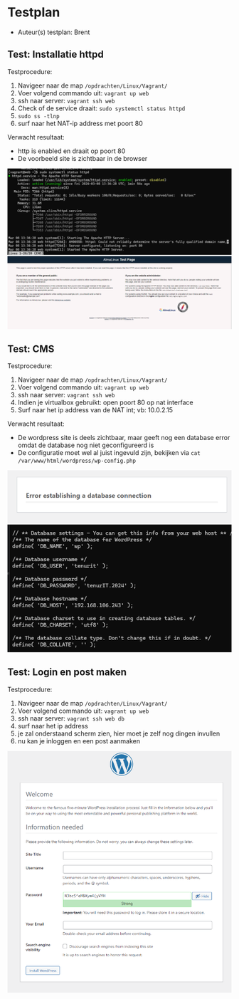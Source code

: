 # Testplan

- Auteur(s) testplan: Brent

## Test: Installatie httpd

Testprocedure:

1. Navigeer naar de map `/opdrachten/Linux/Vagrant/`
2. Voer volgend commando uit: `vagrant up web`
3. ssh naar server: `vagrant ssh web`
4. Check of de service draait: `sudo systemctl status httpd`
5. `sudo ss -tlnp`
6. surf naar het NAT-ip address met poort 80

Verwacht resultaat:

- http is enabled en draait op poort 80
- De voorbeeld site is zichtbaar in de browser

<!-- Voeg hier eventueel een screenshot van het verwachte resultaat in. -->

![httpd.service](./img/httpd.service.png)
![site](./img/site.png)

## Test: CMS

Testprocedure:

1. Navigeer naar de map `/opdrachten/Linux/Vagrant/`
2. Voer volgend commando uit: `vagrant up web`
3. ssh naar server: `vagrant ssh web`
4. Indien je virtualbox gebruikt: open poort 80 op nat interface
5. Surf naar het ip address van de NAT int; vb: 10.0.2.15

Verwacht resultaat:

- De wordpress site is deels zichtbaar, maar geeft nog een database error omdat de database nog niet geconfigureerd is
- De configuratie moet wel al juist ingevuld zijn, bekijken via `cat /var/www/html/wordpress/wp-config.php`

<!-- Voeg hier eventueel een screenshot van het verwachte resultaat in. -->

![wp_db_error](./img/wp_db_error.png)
![wp_config](./img/wp_config.png)

## Test: Login en post maken

Testprocedure:

1. Navigeer naar de map `/opdrachten/Linux/Vagrant/`
2. Voer volgend commando uit: `vagrant up web`
3. ssh naar server: `vagrant ssh web db`
4. surf naar het ip address
5. je zal onderstaand scherm zien, hier moet je zelf nog dingen invullen
6. nu kan je inloggen en een post aanmaken

![wp_install](./img/wp_install.png)
